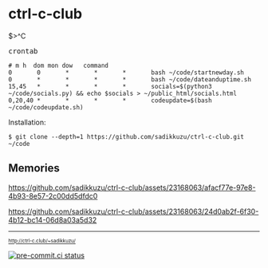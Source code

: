 # ctrl-c-club
$>^C


<kbd>crontab</kbd>
```
# m h  dom mon dow   command
0       0       *       *       *       bash ~/code/startnewday.sh
0       *       *       *       *       bash ~/code/dateanduptime.sh
15,45   *       *       *       *       socials=$(python3 ~/code/socials.py) && echo $socials > ~/public_html/socials.html
0,20,40 *       *       *       *       codeupdate=$(bash ~/code/codeupdate.sh)
```

Installation:
```
$ git clone --depth=1 https://github.com/sadikkuzu/ctrl-c-club.git ~/code
```


## Memories

https://github.com/sadikkuzu/ctrl-c-club/assets/23168063/afacf77e-97e8-4b93-8e57-2c00dd5dfdc0

https://github.com/sadikkuzu/ctrl-c-club/assets/23168063/24d0ab2f-6f30-4b12-bc14-06d8a03a5d32

---
<sup><sub> http://ctrl-c.club/~sadikkuzu/ </sub></sup>

[![pre-commit.ci status](https://results.pre-commit.ci/badge/github/sadikkuzu/ctrl-c-club/master.svg)](https://results.pre-commit.ci/latest/github/sadikkuzu/ctrl-c-club/master)
